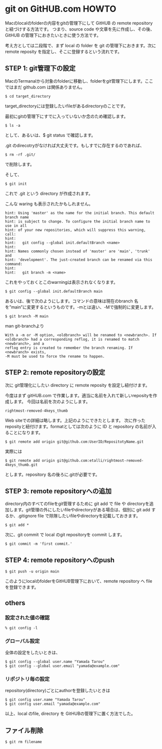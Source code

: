 # git on GitHUB.com HOWTO

Macのlocalのfolderの内容をgitの管理下にして GitHUB の remote repository と紐づけする方法です。
つまり、source code や文章を先に作成し、その後、GitHUB の管理下におきたいときに使う方法です。

考え方としては二段階で、まず local の folder を git の管理下におきます。次に remote reposity を指定し、そこに登録するという流れです。

## STEP 1: git管理下の設定

MacのTermanalから対象のfolderに移動し、folderをgit管理下にします。ここではまだ github.com は関係ありません。

```
$ cd target_directory
```

target_directoryには登録したいfileがあるdirectoryのことです。

最初にgitの管理下にすでに入っていないか念のため確認します。

```
$ ls -a
```

として、あるいは、$ git status で確認します。

.git のdirecotryがなければ大丈夫です。もしすでに存在するのであれば、

```
$ rm -rf .git/
```
で削除します。

そして、

```
$ git init
```

これで .git という directory が作成されます。

こんな waring も表示されたかもしれません。
```
hint: Using 'master' as the name for the initial branch. This default branch name
hint: is subject to change. To configure the initial branch name to use in all
hint: of your new repositories, which will suppress this warning, call:
hint:
hint: 	git config --global init.defaultBranch <name>
hint:
hint: Names commonly chosen instead of 'master' are 'main', 'trunk' and
hint: 'development'. The just-created branch can be renamed via this command:
hint:
hint: 	git branch -m <name>
```

これをやっておくとこのwarningは表示されなくなります。

```
$ git config --global init.defaultBranch main
```

あるいは、後で次のようにします。コマンドの意味は現在のbranch 名を”main”に変更するというものです。-mとは違い、-Mで強制的に変更します。

```
$ git branch -M main
```

man git-branchより

    With a -m or -M option, <oldbranch> will be renamed to <newbranch>. If
    <oldbranch> had a corresponding reflog, it is renamed to match <newbranch>, and a
    reflog entry is created to remember the branch renaming. If <newbranch> exists,
    -M must be used to force the rename to happen.


## STEP 2: remote repositoryの設定

次に git管理化にしたい directory に remote reposity を設定し紐付けます。

今度はまず gitHUB.com で作業します。適当に名前を入れて新しいreposityを作成します。
今回は名前を次のようにします。

```
rightmost-removed-4keys_thumb
```

Web siteでの詳細は略します。上記のようにできたとします。
次に作ったreposityと紐付けます。formatとしては次のように ID と repository の名前が入ることになります。

```Mac
$ git remote add origin git@github.com:UserID/RepositotyName.git
```

実際には
```Mac:Terminal
$ git remote add origin git@github.com:etalli/rightmost-removed-4keys_thumb.git
```
とします。repository 名の後ろに.gitが必要です。

## STEP 3: remote repositoryへの追加

directory内のすべてのfileをgit管理するために git add で file や directoryを追加します。git管理の外にしたいfileやdirectoryがある場合は、個別に git add するか、.gitignore file で除隊したいfileやdirectoryを記載しておきます。

```
$ git add *
```

次に、git commit で local のgit repositoryを commit します。

```
$ git commit -m 'first commit.'
```

## STEP 4: remote repositoryへのpush

```
$ git push -u origin main
```

このようにlocalのfolderをGitHUB管理下において、remote repository へ file を登録できます。


## others

### 設定された値の確認

```
% git config -l

```

### グローバル設定

全体の設定をしたいときは、

```
$ git config --global user.name "Yamada Tarou"
$ git config --global user.email "yamada@example.com"
```

### リポジトリ毎の設定

repository(directory)ごとにauthorを登録したいときは

```
$ git config user.name "Yamada Tarou"
$ git config user.email "yamada@example.com"
```

以上、local のfile, directory を GitHUBの管理下に置く方法でした。

## ファイル削除

```
$ git rm filename
```
